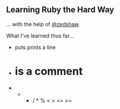 Learning Ruby the Hard Way
--------------------------
... with the help of [@zedshaw](http://twitter.com/zedshaw).

What I've learned thus far... 
- puts	prints a line
- # is a comment
- + - / * % < > <= >=
